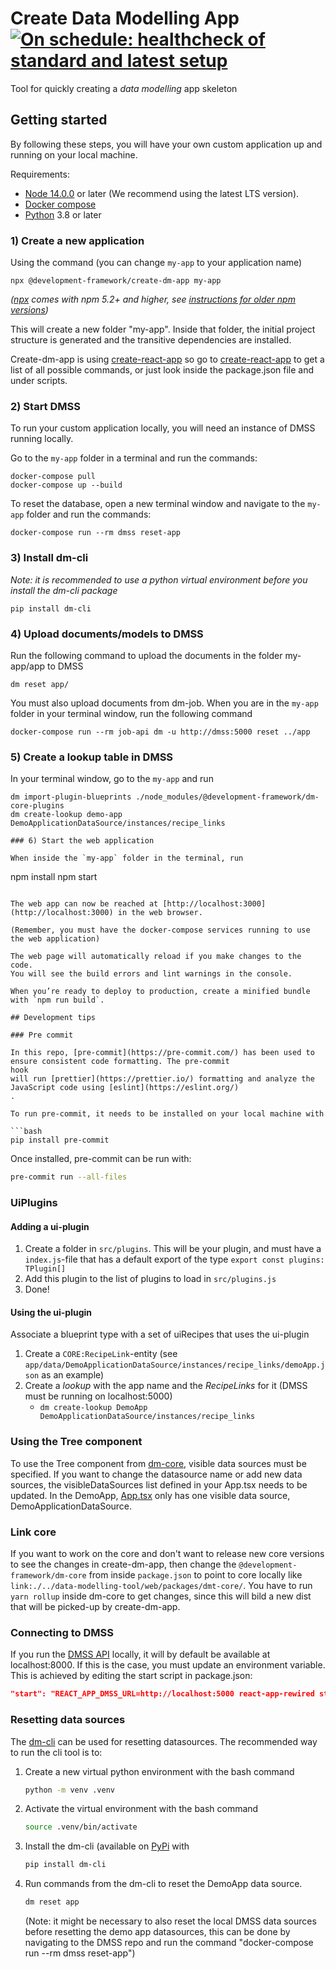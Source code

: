 # Create Data Modelling App [![On schedule: healthcheck of standard and latest setup](https://github.com/equinor/create-dm-app/actions/workflows/on-schedule-nightly.yaml/badge.svg)](https://github.com/equinor/create-dm-app/actions/workflows/on-schedule-nightly.yaml)

Tool for quickly creating a _data modelling_ app skeleton

## Getting started

By following these steps, you will have your own custom application up and running on your local machine.

Requirements:

- [Node 14.0.0](https://nodejs.org/en/) or later (We recommend using the latest LTS version).
- [Docker compose](https://docs.docker.com/compose/)
- [Python](https://www.python.org/) 3.8 or later

### 1) Create a new application

Using the command (you can change `my-app` to your application name)

```
npx @development-framework/create-dm-app my-app
```

_([npx](https://medium.com/@maybekatz/introducing-npx-an-npm-package-runner-55f7d4bd282b) comes with npm 5.2+ and
higher, see [instructions for older npm versions](https://gist.github.com/gaearon/4064d3c23a77c74a3614c498a8bb1c5f))_

This will create a new folder "my-app".
Inside that folder, the initial project structure is generated and the transitive dependencies are installed.

Create-dm-app is using [create-react-app](https://create-react-app.dev/) so go
to [create-react-app](https://github.com/facebook/create-react-app) to get a list of all possible commands, or just look
inside the package.json file and under scripts.

### 2) Start DMSS

To run your custom application locally, you will need an instance of DMSS running locally.

Go to the `my-app` folder in a terminal and run the commands:

```
docker-compose pull
docker-compose up --build
```

To reset the database, open a new terminal window and navigate to the `my-app` folder and run the commands:

```
docker-compose run --rm dmss reset-app
```

### 3) Install dm-cli

_Note: it is recommended to use a python virtual environment before you install the dm-cli package_

```
pip install dm-cli
```

### 4) Upload documents/models to DMSS

Run the following command to upload the documents in the folder my-app/app to DMSS

```
dm reset app/
```

You must also upload documents from dm-job.
When you are in the `my-app` folder in your terminal window, run the following command

```
docker-compose run --rm job-api dm -u http://dmss:5000 reset ../app
```

### 5) Create a lookup table in DMSS

In your terminal window, go to the `my-app` and run

```
dm import-plugin-blueprints ./node_modules/@development-framework/dm-core-plugins
dm create-lookup demo-app DemoApplicationDataSource/instances/recipe_links

### 6) Start the web application

When inside the `my-app` folder in the terminal, run

```
npm install
npm start
```

The web app can now be reached at [http://localhost:3000](http://localhost:3000) in the web browser.

(Remember, you must have the docker-compose services running to use the web application)

The web page will automatically reload if you make changes to the code.
You will see the build errors and lint warnings in the console.

When you’re ready to deploy to production, create a minified bundle with `npm run build`.

## Development tips

### Pre commit

In this repo, [pre-commit](https://pre-commit.com/) has been used to ensure consistent code formatting. The pre-commit
hook
will run [prettier](https://prettier.io/) formatting and analyze the JavaScript code using [eslint](https://eslint.org/)
.

To run pre-commit, it needs to be installed on your local machine with

```bash
pip install pre-commit
```

Once installed, pre-commit can be run with:

```bash
pre-commit run --all-files
```

### UiPlugins

#### Adding a ui-plugin

1. Create a folder in `src/plugins`. This will be your plugin, and must have a `index.js`-file that has a default export
   of the type `export const plugins: TPlugin[]`
2. Add this plugin to the list of plugins to load in `src/plugins.js`
3. Done!

#### Using the ui-plugin

Associate a blueprint type with a set of uiRecipes that uses the ui-plugin

1. Create a `CORE:RecipeLink`-entity (see `app/data/DemoApplicationDataSource/instances/recipe_links/demoApp.json` as an
   example)
2. Create a _lookup_ with the app name and the _RecipeLinks_ for it (DMSS must be running on localhost:5000)
   - `dm create-lookup DemoApp DemoApplicationDataSource/instances/recipe_links`

### Using the Tree component

To use the Tree component from [dm-core](https://github.com/equinor/dm-core-packages), visible data sources must be
specified. If you want to change the datasource name or add new data sources, the visibleDataSources list defined in
your App.tsx needs to be updated. In the DemoApp,
[App.tsx](https://github.com/equinor/create-dm-app/blob/main/src/plugins/DemoApp/App.tsx) only has one visible data
source, DemoApplicationDataSource.

### Link core

If you want to work on the core and don't want to release new core versions to see the changes in create-dm-app, then
change the `@development-framework/dm-core` from inside `package.json` to point to core locally
like `link:./../data-modelling-tool/web/packages/dmt-core/`. You have to run `yarn rollup` inside dm-core to get changes,
since this will bild a new dist that will be picked-up by create-dm-app.

### Connecting to DMSS

If you run the [DMSS API](https://github.com/equinor/data-modelling-storage-service) locally, it will by default be
available at localhost:8000. If this is the case, you must update an environment variable. This is achieved by editing
the start script in package.json:

```json
"start": "REACT_APP_DMSS_URL=http://localhost:5000 react-app-rewired start"
```

### Resetting data sources

The [dm-cli](https://github.com/equinor/dm-cli) can be used for resetting datasources. The recommended way to run the
cli tool is to:

1. Create a new virtual python environment with the bash command
   ```bash
   python -m venv .venv
   ```
2. Activate the virtual environment with the bash command
   ```bash
   source .venv/bin/activate
   ```
3. Install the dm-cli (available on [PyPi](https://pypi.org/project/dm-cli/) with
   ```bash
   pip install dm-cli
   ```
4. Run commands from the dm-cli to reset the DemoApp data source.
   ```bash
   dm reset app
   ```
   (Note: it might be necessary to also reset the local DMSS data sources before resetting the demo app datasources,
   this can be done by navigating to the DMSS repo and run the command "docker-compose run --rm dmss reset-app")
